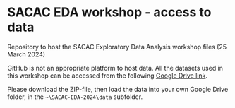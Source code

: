 # SACAC EDA workshop - access to data
Repository to host the SACAC Exploratory Data Analysis workshop files (25 March 2024)

GitHub is not an appropriate platform to host data. All the datasets used in this workshop can be accessed from the following [Google Drive link](https://drive.google.com/file/d/1znDhqDdkzqc2MeZwCpWly3YvjMvUarei/view?usp=drive_link). 

Please download the ZIP-file, then load the data into your own Google Drive folder, in the `~\SACAC-EDA-2024\data` subfolder.
